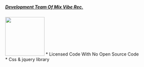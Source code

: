 # <h5><a href="https://instagram.com/mixviberecords">Development Team Of Mix Vibe Rec.</a></h5>
<img src="https://cdn.jsdelivr.net/gh/mvrec/b2root.dev.mvr@master/img/credits/mvrec.dev.png" style="max-width: 100%;width: 125px;"/>
* Licensed Code With No Open Source Code<br/>
* Css & jquery library

